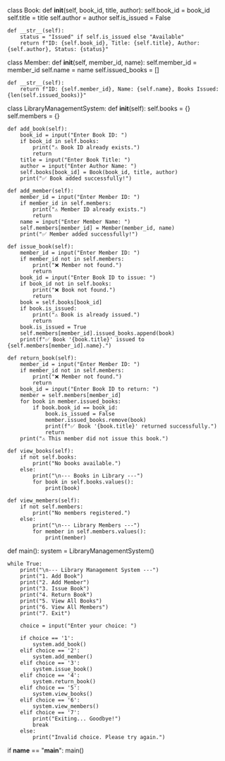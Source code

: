 class Book:
    def __init__(self, book_id, title, author):
        self.book_id = book_id
        self.title = title
        self.author = author
        self.is_issued = False

    def __str__(self):
        status = "Issued" if self.is_issued else "Available"
        return f"ID: {self.book_id}, Title: {self.title}, Author: {self.author}, Status: {status}"

class Member:
    def __init__(self, member_id, name):
        self.member_id = member_id
        self.name = name
        self.issued_books = []

    def __str__(self):
        return f"ID: {self.member_id}, Name: {self.name}, Books Issued: {len(self.issued_books)}"

class LibraryManagementSystem:
    def __init__(self):
        self.books = {}
        self.members = {}

    def add_book(self):
        book_id = input("Enter Book ID: ")
        if book_id in self.books:
            print("⚠️ Book ID already exists.")
            return
        title = input("Enter Book Title: ")
        author = input("Enter Author Name: ")
        self.books[book_id] = Book(book_id, title, author)
        print("✅ Book added successfully!")

    def add_member(self):
        member_id = input("Enter Member ID: ")
        if member_id in self.members:
            print("⚠️ Member ID already exists.")
            return
        name = input("Enter Member Name: ")
        self.members[member_id] = Member(member_id, name)
        print("✅ Member added successfully!")

    def issue_book(self):
        member_id = input("Enter Member ID: ")
        if member_id not in self.members:
            print("❌ Member not found.")
            return
        book_id = input("Enter Book ID to issue: ")
        if book_id not in self.books:
            print("❌ Book not found.")
            return
        book = self.books[book_id]
        if book.is_issued:
            print("⚠️ Book is already issued.")
            return
        book.is_issued = True
        self.members[member_id].issued_books.append(book)
        print(f"✅ Book '{book.title}' issued to {self.members[member_id].name}.")

    def return_book(self):
        member_id = input("Enter Member ID: ")
        if member_id not in self.members:
            print("❌ Member not found.")
            return
        book_id = input("Enter Book ID to return: ")
        member = self.members[member_id]
        for book in member.issued_books:
            if book.book_id == book_id:
                book.is_issued = False
                member.issued_books.remove(book)
                print(f"✅ Book '{book.title}' returned successfully.")
                return
        print("⚠️ This member did not issue this book.")

    def view_books(self):
        if not self.books:
            print("No books available.")
        else:
            print("\n--- Books in Library ---")
            for book in self.books.values():
                print(book)

    def view_members(self):
        if not self.members:
            print("No members registered.")
        else:
            print("\n--- Library Members ---")
            for member in self.members.values():
                print(member)

def main():
    system = LibraryManagementSystem()

    while True:
        print("\n--- Library Management System ---")
        print("1. Add Book")
        print("2. Add Member")
        print("3. Issue Book")
        print("4. Return Book")
        print("5. View All Books")
        print("6. View All Members")
        print("7. Exit")

        choice = input("Enter your choice: ")

        if choice == '1':
            system.add_book()
        elif choice == '2':
            system.add_member()
        elif choice == '3':
            system.issue_book()
        elif choice == '4':
            system.return_book()
        elif choice == '5':
            system.view_books()
        elif choice == '6':
            system.view_members()
        elif choice == '7':
            print("Exiting... Goodbye!")
            break
        else:
            print("Invalid choice. Please try again.")

if __name__ == "__main__":
    main()
